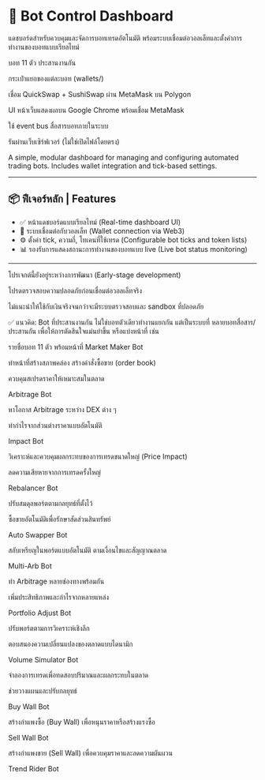 # 🧠 Bot Control Dashboard

แดชบอร์ดสำหรับควบคุมและจัดการบอทเทรดอัตโนมัติ พร้อมระบบเชื่อมต่อวอลเล็ทและตั้งค่าการทำงานของบอทแบบเรียลไทม์

บอท 11 ตัว ประสานงานกัน

กระเป๋าแยกของแต่ละบอท (wallets/)

เชื่อม QuickSwap + SushiSwap ผ่าน MetaMask บน Polygon

UI หน้าเว็บแสดงผลบน Google Chrome พร้อมเชื่อม MetaMask

ใช้ event bus สื่อสารบอทภายในระบบ

รันผ่านเว็บเซิร์ฟเวอร์ (ไม่ใช่เปิดไฟล์โดยตรง)

A simple, modular dashboard for managing and configuring automated trading bots. Includes wallet integration and tick-based settings.

---

## 📦 ฟีเจอร์หลัก | Features

- ✅ หน้าแดชบอร์ดแบบเรียลไทม์ (Real-time dashboard UI)
- 🔄 ระบบเชื่อมต่อกับวอลเล็ท (Wallet connection via Web3)
- ⚙️ ตั้งค่า tick, ความถี่, โทเคนที่ใช้เทรด (Configurable bot ticks and token lists)
- 📊 รองรับการแสดงสถานะการทำงานของบอทแบบ live (Live bot status monitoring)

---




โปรเจกต์นี้ยังอยู่ระหว่างการพัฒนา (Early-stage development)

โปรดตรวจสอบความปลอดภัยก่อนเชื่อมต่อวอลเล็ทจริง

ไม่แนะนำให้ใช้กับเงินจริงจนกว่าจะมีระบบตรวจสอบและ sandbox ที่ปลอดภัย



✅ แนวคิด: Bot ที่ประสานงานกัน
ไม่ใช่บอทตัวเดียวทำงานแยกกัน แต่เป็นระบบที่ หลายบอทสื่อสาร/ประสานกัน เพื่อให้การตัดสินใจแม่นยำขึ้น หรือแบ่งหน้าที่ เช่น

รายชื่อบอท 11 ตัว พร้อมหน้าที่
Market Maker Bot

ทำหน้าที่สร้างสภาพคล่อง สร้างคำสั่งซื้อขาย (order book)

ควบคุมสเปรดราคาให้เหมาะสมในตลาด

Arbitrage Bot

หาโอกาส Arbitrage ระหว่าง DEX ต่าง ๆ

ทำกำไรจากส่วนต่างราคาแบบอัตโนมัติ

Impact Bot

วิเคราะห์และควบคุมผลกระทบของการเทรดขนาดใหญ่ (Price Impact)

ลดความเสียหายจากการเทรดครั้งใหญ่

Rebalancer Bot

ปรับสมดุลพอร์ตตามกลยุทธ์ที่ตั้งไว้

ซื้อขายอัตโนมัติเพื่อรักษาสัดส่วนสินทรัพย์

Auto Swapper Bot

สลับเหรียญในพอร์ตแบบอัตโนมัติ ตามเงื่อนไขและสัญญาณตลาด

Multi-Arb Bot

ทำ Arbitrage หลายช่องทางพร้อมกัน

เพิ่มประสิทธิภาพและกำไรจากหลายแหล่ง

Portfolio Adjust Bot

ปรับพอร์ตตามการวิเคราะห์เชิงลึก

ตอบสนองความเปลี่ยนแปลงของตลาดแบบไดนามิก

Volume Simulator Bot

จำลองการเทรดเพื่อทดสอบปริมาณและผลกระทบในตลาด

ช่วยวางแผนและปรับกลยุทธ์

Buy Wall Bot

สร้างกำแพงซื้อ (Buy Wall) เพื่อหนุนราคาหรือสร้างแรงซื้อ

Sell Wall Bot

สร้างกำแพงขาย (Sell Wall) เพื่อควบคุมราคาและลดความผันผวน

Trend Rider Bot

